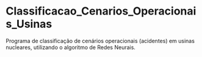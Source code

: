 # Classificacao_Cenarios_Operacionais_Usinas
Programa de classificação de cenários operacionais (acidentes) em usinas nucleares, utilizando o algoritmo de Redes Neurais.
